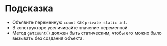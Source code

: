 # Подсказка

- Объявите переменную `count` как `private static int`.
- В конструкторе увеличивайте значение переменной.
- Метод `getCount()` должен быть статическим, чтобы его можно было вызывать без создания объекта.
